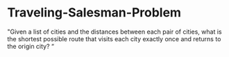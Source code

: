 # Traveling-Salesman-Problem
"Given a list of cities and the distances between each pair of cities, what is the shortest possible route that visits each city exactly once and returns to the origin city? “ 
